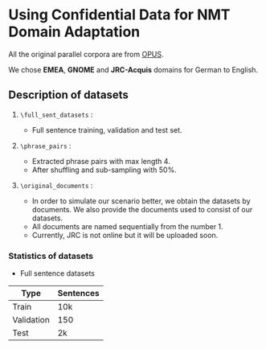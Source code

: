 # Using Confidential Data for NMT Domain Adaptation

 
All the original parallel corpora are from [OPUS](https://opus.nlpl.eu/).

We chose **EMEA**, **GNOME** and **JRC-Acquis** domains for German to English. 


##

## Description of datasets


1. `\full_sent_datasets` :
    - Full sentence training, validation and test set. 
    
2. `\phrase_pairs` :
    - Extracted phrase pairs with max length 4.
    - After shuffling and sub-sampling with 50%. 

3. `\original_documents` :
    - In order to simulate our scenario better, we obtain the datasets by documents.
    We also provide the documents used to consist of our datasets.
    - All documents are named sequentially from the number 1.
    - Currently, JRC is not online but it will be uploaded soon.

### Statistics of datasets

- Full sentence datasets

Type |  Sentences 
---|---
Train | 10k
Validation | 150
Test | 2k
